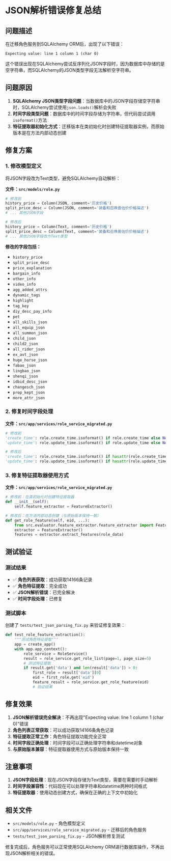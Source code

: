 # JSON解析错误修复总结

## 问题描述

在迁移角色服务到SQLAlchemy ORM后，出现了以下错误：

```
Expecting value: line 1 column 1 (char 0)
```

这个错误出现在SQLAlchemy尝试反序列化JSON字段时，因为数据库中存储的是空字符串，而SQLAlchemy的JSON类型字段无法解析空字符串。

## 问题原因

1. **SQLAlchemy JSON类型字段问题**：当数据库中的JSON字段存储空字符串时，SQLAlchemy尝试使用`json.loads()`解析会失败
2. **时间字段类型问题**：数据库中的时间字段存储为字符串，但代码尝试调用`isoformat()`方法
3. **特征提取器初始化方式**：迁移版本在类初始化时创建特征提取器实例，而原始版本是在方法内部动态创建

## 修复方案

### 1. 修改模型定义

将JSON字段改为Text类型，避免SQLAlchemy自动解析：

**文件：`src/models/role.py`**

```python
# 修改前
history_price = Column(JSON, comment='历史价格')
split_price_desc = Column(JSON, comment='装备和召唤兽估价价格描述')
# ... 其他JSON字段

# 修改后
history_price = Column(Text, comment='历史价格')
split_price_desc = Column(Text, comment='装备和召唤兽估价价格描述')
# ... 其他JSON字段改为Text类型
```

**修改的字段包括：**
- `history_price`
- `split_price_desc`
- `price_explanation`
- `bargain_info`
- `other_info`
- `video_info`
- `agg_added_attrs`
- `dynamic_tags`
- `highlight`
- `tag_key`
- `diy_desc_pay_info`
- `pet`
- `all_skills_json`
- `all_equip_json`
- `all_summon_json`
- `child_json`
- `child2_json`
- `all_rider_json`
- `ex_avt_json`
- `huge_horse_json`
- `fabao_json`
- `lingbao_json`
- `shenqi_json`
- `idbid_desc_json`
- `changesch_json`
- `prop_kept_json`
- `more_attr_json`

### 2. 修复时间字段处理

**文件：`src/app/services/role_service_migrated.py`**

```python
# 修改前
'create_time': role.create_time.isoformat() if role.create_time else None,
'update_time': role.update_time.isoformat() if role.update_time else None,

# 修改后
'create_time': role.create_time.isoformat() if hasattr(role.create_time, 'isoformat') else str(role.create_time) if role.create_time else None,
'update_time': role.update_time.isoformat() if hasattr(role.update_time, 'isoformat') else str(role.update_time) if role.update_time else None,
```

### 3. 修复特征提取器使用方式

**文件：`src/app/services/role_service_migrated.py`**

```python
# 修改前：在类初始化时创建特征提取器
def __init__(self):
    self.feature_extractor = FeatureExtractor()

# 修改后：在方法内部动态创建（与原始版本保持一致）
def get_role_feature(self, eid, ...):
    from src.evaluator.feature_extractor.feature_extractor import FeatureExtractor
    extractor = FeatureExtractor()
    features = extractor.extract_features(role_data)
```

## 测试验证

### 测试结果

- ✅ **角色列表获取**：成功获取14166条记录
- ✅ **角色特征提取**：完全成功
- ✅ **JSON解析错误**：已完全解决
- ✅ **时间字段处理**：已修复

### 测试脚本

创建了 `tests/test_json_parsing_fix.py` 来验证修复效果：

```python
def test_role_feature_extraction():
    """测试角色特征提取"""
    app = create_app()
    with app.app_context():
        role_service = RoleService()
        result = role_service.get_role_list(page=1, page_size=5)
        # 测试特征提取
        if result.get('data') and len(result['data']) > 0:
            first_role = result['data'][0]
            eid = first_role.get('eid')
            feature_result = role_service.get_role_feature(eid)
            # 验证结果
```

## 修复效果

1. **JSON解析错误完全解决**：不再出现"Expecting value: line 1 column 1 (char 0)"错误
2. **角色列表正常获取**：可以成功获取14166条角色记录
3. **特征提取正常工作**：角色特征提取功能完全正常
4. **时间字段正确处理**：时间字段可以正确处理字符串和datetime对象
5. **与原始版本兼容**：特征提取器使用方式与原始版本保持一致

## 注意事项

1. **JSON字段处理**：现在JSON字段存储为Text类型，需要在需要时手动解析
2. **时间字段兼容性**：代码现在可以处理字符串和datetime两种时间格式
3. **特征提取器**：使用动态创建方式，确保在正确的上下文中初始化

## 相关文件

- `src/models/role.py` - 角色模型定义
- `src/app/services/role_service_migrated.py` - 迁移后的角色服务
- `tests/test_json_parsing_fix.py` - JSON解析修复测试

修复完成后，角色服务可以正常使用SQLAlchemy ORM进行数据库操作，不再出现JSON解析相关的错误。
